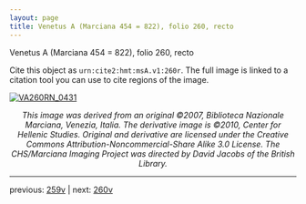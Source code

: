 ```yaml
---
layout: page
title: Venetus A (Marciana 454 = 822), folio 260, recto
---
```


Venetus A (Marciana 454 = 822), folio 260, recto

Cite this object as `urn:cite2:hmt:msA.v1:260r`.  The full image is linked to a citation tool you can use to cite regions of the image.

[![VA260RN_0431](http://www.homermultitext.org/iipsrv?IIIF=/project/homer/pyramidal/deepzoom/hmt/vaimg/2017a/VA260RN_0431.tif/full/800,/0/default.jpg)](http://www.homermultitext.org/ict2/?urn=urn:cite2:hmt:vaimg.2017a:VA260RN_0431) 

<p style="text-align: center; font-style: italic;">This image was derived from an original ©2007, Biblioteca Nazionale Marciana, Venezia, Italia. The derivative image is ©2010, Center for Hellenic Studies. Original and derivative are licensed under the Creative Commons Attribution-Noncommercial-Share Alike 3.0 License. The CHS/Marciana Imaging Project was directed by David Jacobs of the British Library.</p>

---

previous: [259v](../259v/) | next: [260v](../260v/)